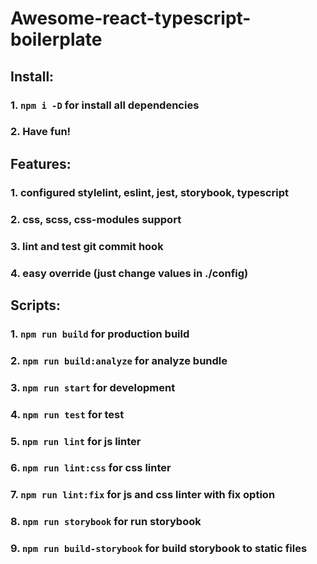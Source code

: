 # Awesome-react-typescript-boilerplate

## Install:
### 1. ```npm i -D``` for install all dependencies
### 2. Have fun!

## Features:
### 1. configured stylelint, eslint, jest, storybook, typescript
### 2. css, scss, css-modules support
### 3. lint and test git commit hook
### 4. easy override (just change values in ./config)

## Scripts:
### 1. ```npm run build``` for production build
### 2. ```npm run build:analyze``` for analyze bundle
### 3. ```npm run start``` for development
### 4. ```npm run test``` for test
### 5. ```npm run lint``` for js linter
### 6. ```npm run lint:css``` for css linter
### 7. ```npm run lint:fix``` for js and css linter with fix option
### 8. ```npm run storybook``` for run storybook
### 9. ```npm run build-storybook``` for build storybook to static files
